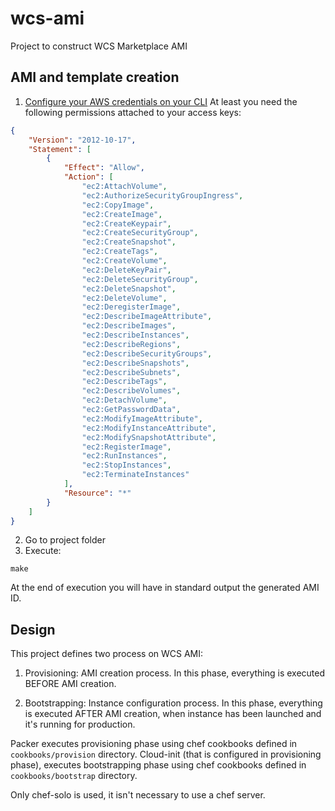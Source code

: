 # wcs-ami

Project to construct WCS Marketplace AMI

## AMI and template creation

  1. [Configure your AWS credentials on your CLI](https://docs.aws.amazon.com/cli/latest/userguide/cli-chap-getting-started.html)
  At least you need the following permissions
  attached to your access keys:
  ```json
  {
      "Version": "2012-10-17",
      "Statement": [
          {
              "Effect": "Allow",
              "Action": [
                  "ec2:AttachVolume",
                  "ec2:AuthorizeSecurityGroupIngress",
                  "ec2:CopyImage",
                  "ec2:CreateImage",
                  "ec2:CreateKeypair",
                  "ec2:CreateSecurityGroup",
                  "ec2:CreateSnapshot",
                  "ec2:CreateTags",
                  "ec2:CreateVolume",
                  "ec2:DeleteKeyPair",
                  "ec2:DeleteSecurityGroup",
                  "ec2:DeleteSnapshot",
                  "ec2:DeleteVolume",
                  "ec2:DeregisterImage",
                  "ec2:DescribeImageAttribute",
                  "ec2:DescribeImages",
                  "ec2:DescribeInstances",
                  "ec2:DescribeRegions",
                  "ec2:DescribeSecurityGroups",
                  "ec2:DescribeSnapshots",
                  "ec2:DescribeSubnets",
                  "ec2:DescribeTags",
                  "ec2:DescribeVolumes",
                  "ec2:DetachVolume",
                  "ec2:GetPasswordData",
                  "ec2:ModifyImageAttribute",
                  "ec2:ModifyInstanceAttribute",
                  "ec2:ModifySnapshotAttribute",
                  "ec2:RegisterImage",
                  "ec2:RunInstances",
                  "ec2:StopInstances",
                  "ec2:TerminateInstances"
              ],
              "Resource": "*"
          }
      ]
  }
```
2. Go to project folder
3. Execute:
```
make
```
At the end of execution you will have in standard output the generated AMI ID.

## Design

This project defines two process on WCS AMI:

1. Provisioning: AMI creation process. In this phase, everything is executed BEFORE AMI creation.

2. Bootstrapping: Instance configuration process. In this phase, everything is
executed AFTER AMI creation, when instance has been launched and it's running
for production.

Packer executes provisioning phase using chef cookbooks defined in
`cookbooks/provision` directory.
Cloud-init (that is configured in provisioning phase), executes bootstrapping
phase using chef cookbooks defined in `cookbooks/bootstrap` directory.

Only chef-solo is used, it isn't necessary to use a chef server.
